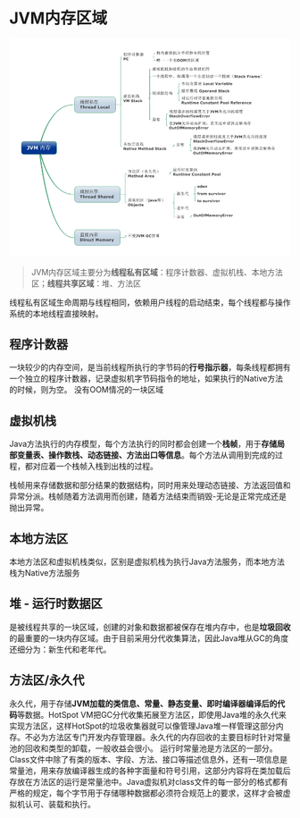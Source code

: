 # JVM内存区域
![](./images/0-202305221009.jpg)
> JVM内存区域主要分为**线程私有区域**：程序计数器、虚拟机栈、本地方法区；**线程共享区域**：堆、方法区

线程私有区域生命周期与线程相同，依赖用户线程的启动结束，每个线程都与操作系统的本地线程直接映射。

## 程序计数器

一块较少的内存空间，是当前线程所执行的字节码的**行号指示器**，每条线程都拥有一个独立的程序计数器，记录虚拟机字节码指令的地址，如果执行的Native方法的时候，则为空。
没有OOM情况的一块区域

## 虚拟机栈

Java方法执行的内存模型，每个方法执行的同时都会创建一个**栈帧**，用于**存储局部变量表、操作数栈、动态链接、方法出口等信息**。每个方法从调用到完成的过程，都对应着一个栈帧入栈到出栈的过程。

栈帧用来存储数据和部分结果的数据结构，同时用来处理动态链接、方法返回值和异常分派。栈帧随着方法调用而创建，随着方法结束而销毁-无论是正常完成还是抛出异常。

## 本地方法区

本地方法区和虚拟机栈类似，区别是虚拟机栈为执行Java方法服务，而本地方法栈为Native方法服务

## 堆 - 运行时数据区

是被线程共享的一块区域，创建的对象和数据都被保存在堆内存中，也是**垃圾回收**的最重要的一块内存区域。由于目前采用分代收集算法，因此Java堆从GC的角度还细分为：新生代和老年代。

## 方法区/永久代

永久代，用于存储**JVM加载的类信息、常量、静态变量、即时编译器编译后的代码**等数据。HotSpot VM把GC分代收集拓展至方法区，即使用Java堆的永久代来实现方法区，这样HotSpot的垃圾收集器就可以像管理Java堆一样管理这部分内存。不必为方法区专门开发内存管理器。永久代的内存回收的主要目标时针对常量池的回收和类型的卸载，一般收益会很小。
运行时常量池是方法区的一部分。Class文件中除了有类的版本、字段、方法、接口等描述信息外，还有一项信息是常量池，用来存放编译器生成的各种字面量和符号引用，这部分内容将在类加载后存放在方法区的运行是常量池中。Java虚拟机对class文件的每一部分的格式都有严格的规定，每个字节用于存储哪种数据都必须符合规范上的要求，这样才会被虚拟机认可、装载和执行。
